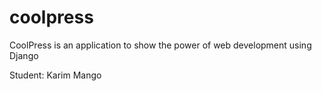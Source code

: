 # coolpress
CoolPress is an application to show the power of web development using Django

Student: Karim Mango
